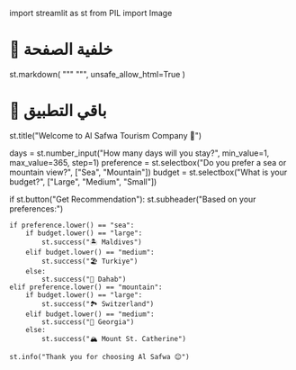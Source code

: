 import streamlit as st
from PIL import Image

# 🎨 خلفية الصفحة
st.markdown(
    """
    <style>
    .stApp {
        background-image: url("https://images.unsplash.com/photo-1506744038136-46273834b3fb");
        background-size: cover;
        background-repeat: no-repeat;
        background-attachment: fixed;
    }
    </style>
    """,
    unsafe_allow_html=True
)

# 💬 باقي التطبيق
st.title("Welcome to Al Safwa Tourism Company 🧳")

days = st.number_input("How many days will you stay?", min_value=1, max_value=365, step=1)
preference = st.selectbox("Do you prefer a sea or mountain view?", ["Sea", "Mountain"])
budget = st.selectbox("What is your budget?", ["Large", "Medium", "Small"])

if st.button("Get Recommendation"):
    st.subheader("Based on your preferences:")

    if preference.lower() == "sea":
        if budget.lower() == "large":
            st.success("🏝 Maldives")
        elif budget.lower() == "medium":
            st.success("🏖 Turkiye")
        else:
            st.success("🌅 Dahab")
    elif preference.lower() == "mountain":
        if budget.lower() == "large":
            st.success("🏞 Switzerland")
        elif budget.lower() == "medium":
            st.success("🌄 Georgia")
        else:
            st.success("🏔 Mount St. Catherine")

    st.info("Thank you for choosing Al Safwa 😊")

